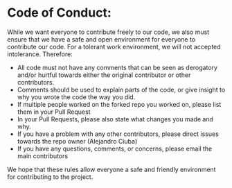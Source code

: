 # Code of Conduct:

While we want everyone to contribute freely to our code, we also must ensure that we have a safe and open environment for everyone to contribute our code.
For a tolerant work environment, we will not accepted intolerance. Therefore:

- All code must not have any comments that can be seen as derogatory and/or hurtful towards either the original contributor or other contributors.
- Comments should be used to explain parts of the code, or give insight to why you wrote the code the way you did.
- If multiple people worked on the forked repo you worked on, please list them in your Pull Request
- In your Pull Requests, please also state what changes you made and why.
- If you have a problem with any other contributors, please direct issues towards the repo owner (Alejandro Ciuba)
- If you have any questions, comments, or concerns, please email the main contributors

We hope that these rules allow everyone a safe and friendly environment for contributing to the project.
